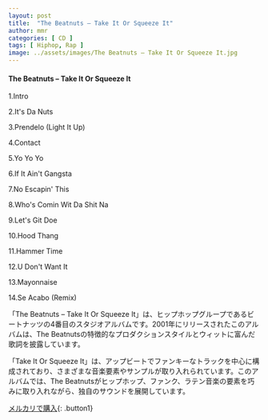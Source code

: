 ```yaml
---
layout: post
title:  "The Beatnuts – Take It Or Squeeze It"
author: mmr
categories: [ CD ]
tags: [ Hiphop, Rap ]
image: ../assets/images/The Beatnuts – Take It Or Squeeze It.jpg
---
```


#### The Beatnuts – Take It Or Squeeze It

1.Intro

2.It's Da Nuts

3.Prendelo (Light It Up)

4.Contact

5.Yo Yo Yo

6.If It Ain't Gangsta

7.No Escapin' This

8.Who's Comin Wit Da Shit Na

9.Let's Git Doe

10.Hood Thang

11.Hammer Time

12.U Don't Want It

13.Mayonnaise

14.Se Acabo (Remix)

「The Beatnuts – Take It Or Squeeze It」は、ヒップホップグループであるビートナッツの4番目のスタジオアルバムです。2001年にリリースされたこのアルバムは、The Beatnutsの特徴的なプロダクションスタイルとウィットに富んだ歌詞を披露しています。

「Take It Or Squeeze It」は、アップビートでファンキーなトラックを中心に構成されており、さまざまな音楽要素やサンプルが取り入れられています。このアルバムでは、The Beatnutsがヒップホップ、ファンク、ラテン音楽の要素を巧みに取り入れながら、独自のサウンドを展開しています。

[メルカリで購入](https://jp.mercari.com/item/m67307985366){: .button1}
